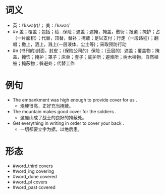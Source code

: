 # 词义
- 英：/ˈkʌvə(r)/； 美：/ˈkʌvər/
- #v 盖；覆盖；包括；给…保险；遮盖；遮掩，掩盖，敷衍；报道；掩护；占（一片面积）；代替，顶替，替补；掩蔽；足以支付；行走（一段路程）；翻唱；撒上，洒上，溅上(一层液体、尘土等)；采取预防行动
- #n (书刊的)封面，封皮；（保险公司的）保险；（云层的）遮盖；覆盖物；掩盖，掩饰；掩护；罩子；床单；套子；庇护所；避难所；树木植物，自然植被；掩蔽物；躲避处；代替工作
# 例句
- The embankment was high enough to provide cover for us .
	- 堤埂很高，正好充当掩蔽。
- The mountain makes good cover for the soldiers .
	- 这座山成了战士的良好的掩蔽处。
- Get everything in writing in order to cover your back .
	- 一切都要立字为据，以绝后患。
# 形态
- #word_third covers
- #word_ing covering
- #word_done covered
- #word_pl covers
- #word_past covered
